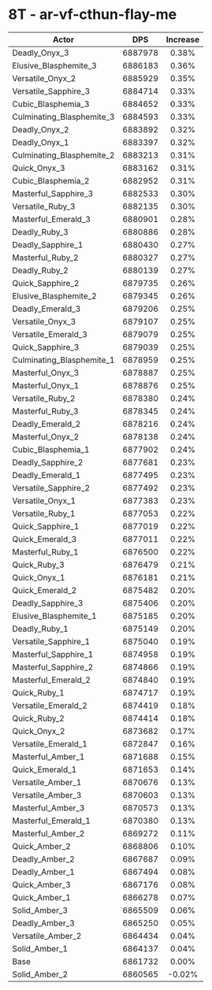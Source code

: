 # 8T - ar-vf-cthun-flay-me
| Actor | DPS | Increase |
|---|:---:|:---:|
|Deadly_Onyx_3|6887978|0.38%|
|Elusive_Blasphemite_3|6886183|0.36%|
|Versatile_Onyx_2|6885929|0.35%|
|Versatile_Sapphire_3|6884714|0.33%|
|Cubic_Blasphemia_3|6884652|0.33%|
|Culminating_Blasphemite_3|6884593|0.33%|
|Deadly_Onyx_2|6883892|0.32%|
|Deadly_Onyx_1|6883397|0.32%|
|Culminating_Blasphemite_2|6883213|0.31%|
|Quick_Onyx_3|6883162|0.31%|
|Cubic_Blasphemia_2|6882952|0.31%|
|Masterful_Sapphire_3|6882533|0.30%|
|Versatile_Ruby_3|6882135|0.30%|
|Masterful_Emerald_3|6880901|0.28%|
|Deadly_Ruby_3|6880886|0.28%|
|Deadly_Sapphire_1|6880430|0.27%|
|Masterful_Ruby_2|6880327|0.27%|
|Deadly_Ruby_2|6880139|0.27%|
|Quick_Sapphire_2|6879735|0.26%|
|Elusive_Blasphemite_2|6879345|0.26%|
|Deadly_Emerald_3|6879206|0.25%|
|Versatile_Onyx_3|6879107|0.25%|
|Versatile_Emerald_3|6879079|0.25%|
|Quick_Sapphire_3|6879039|0.25%|
|Culminating_Blasphemite_1|6878959|0.25%|
|Masterful_Onyx_3|6878887|0.25%|
|Masterful_Onyx_1|6878876|0.25%|
|Versatile_Ruby_2|6878380|0.24%|
|Masterful_Ruby_3|6878345|0.24%|
|Deadly_Emerald_2|6878216|0.24%|
|Masterful_Onyx_2|6878138|0.24%|
|Cubic_Blasphemia_1|6877902|0.24%|
|Deadly_Sapphire_2|6877681|0.23%|
|Deadly_Emerald_1|6877495|0.23%|
|Versatile_Sapphire_2|6877492|0.23%|
|Versatile_Onyx_1|6877383|0.23%|
|Versatile_Ruby_1|6877053|0.22%|
|Quick_Sapphire_1|6877019|0.22%|
|Quick_Emerald_3|6877011|0.22%|
|Masterful_Ruby_1|6876500|0.22%|
|Quick_Ruby_3|6876479|0.21%|
|Quick_Onyx_1|6876181|0.21%|
|Quick_Emerald_2|6875482|0.20%|
|Deadly_Sapphire_3|6875406|0.20%|
|Elusive_Blasphemite_1|6875185|0.20%|
|Deadly_Ruby_1|6875149|0.20%|
|Versatile_Sapphire_1|6875040|0.19%|
|Masterful_Sapphire_1|6874958|0.19%|
|Masterful_Sapphire_2|6874866|0.19%|
|Masterful_Emerald_2|6874840|0.19%|
|Quick_Ruby_1|6874717|0.19%|
|Versatile_Emerald_2|6874419|0.18%|
|Quick_Ruby_2|6874414|0.18%|
|Quick_Onyx_2|6873682|0.17%|
|Versatile_Emerald_1|6872847|0.16%|
|Masterful_Amber_1|6871688|0.15%|
|Quick_Emerald_1|6871653|0.14%|
|Versatile_Amber_1|6870676|0.13%|
|Versatile_Amber_3|6870603|0.13%|
|Masterful_Amber_3|6870573|0.13%|
|Masterful_Emerald_1|6870380|0.13%|
|Masterful_Amber_2|6869272|0.11%|
|Quick_Amber_2|6868806|0.10%|
|Deadly_Amber_2|6867687|0.09%|
|Deadly_Amber_1|6867494|0.08%|
|Quick_Amber_3|6867176|0.08%|
|Quick_Amber_1|6866278|0.07%|
|Solid_Amber_3|6865509|0.06%|
|Deadly_Amber_3|6865250|0.05%|
|Versatile_Amber_2|6864434|0.04%|
|Solid_Amber_1|6864137|0.04%|
|Base|6861732|0.00%|
|Solid_Amber_2|6860565|-0.02%|
